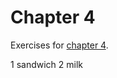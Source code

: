 # Chapter 4
Exercises for [chapter 4](https://info201.github.io/git-basics.html).

1 sandwich 
2 milk